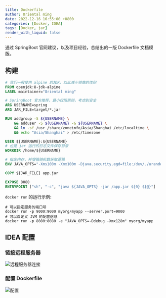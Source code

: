 ```yaml
---
title: Dockerfile
author: Oriental ming
date: 2022-12-16 16:55:00 +0800
categories: [Docker, IDEA]
tags: [Docker, jar]
render_with_liquid: false
---
```


通过 SpringBoot 官网建议，以及项目经验，总结出的一版 Dockerfile 文档模版。

## 构建

```Dockerfile
# 我们一般使用 alpine 的JDK，以此减小镜像的体积
FROM openjdk:8-jdk-alpine
LABEL maintainer="Oriental ming"

# SpringBoot 官方推荐，最小权限原则，考虑到安全
ARG USERNAME=spring
ARG JAR_FILE=target/*.jar

RUN addgroup -S ${USERNAME} \
    && adduser -S ${USERNAME} -G ${USERNAME} \
    && ln -sf /usr /share/zoneinfo/Asia/Shanghai /etc/localtime \
    && echo "Asia/Shanghai" > /etc/timezone

USER ${USERNAME}:${USERNAME}
# 也是 jar 运行的日志文件保存目录
WORKDIR /home/${USERNAME}

# 指定内存，并增强随机数获取逻辑
ENV JAVA_OPTS="-Xms100m -Xmx100m -Djava.security.egd=file:/dev/./urandom"

COPY ${JAR_FILE} app.jar

EXPOSE 8080
ENTRYPOINT ["sh", "-c", "java ${JAVA_OPTS} -jar /app.jar ${0} ${@}"]

```

`docker run` 的运行示例:

```shell
# 可以指定服务的端口号
docker run -p 9000:9000 myorg/myapp --server.port=9000
# 可以自定义 JVM 的配置信息
docker run -p 8080:8080 -e "JAVA_OPTS=-Ddebug -Xmx128m" myorg/myapp
```

## IDEA 配置

### 链接远程服务器

![远程服务器连接](/assets/img/2022-12-16-Dockerfile/2022-12-16-16-58-15.png)

### 配置 Dockerfile

![配置](/assets/img/2022-12-16-Dockerfile/2022-12-16-16-58-57.png)
